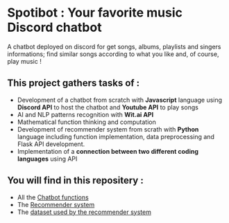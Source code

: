 # Spotibot : Your favorite music Discord chatbot

A chatbot deployed on discord for get songs, albums, playlists and singers informations; find similar songs according to what you like and, of course, play music !

## This project gathers tasks of :

- Development of a chatbot from scratch with **Javascript** language using **Discord API** to host the chatbot and **Youtube API** to play songs
- AI and NLP patterns recognition with **Wit.ai API**
- Mathematical function thinking and computation
- Development of recommender system from scrath with **Python** language including function implementation, data preprocessing and Flask API development.
- Implementation of a **connection between two different coding languages** using API

## You will find in this repositery :

- All the [Chatbot functions](https://github.com/thomastrg/Price_prediction_footballers/blob/main/rapport/Player_Value_Prediction.pdf)
- The [Recommender system](https://github.com/thomastrg/Price_prediction_footballers/tree/main/Modeling)
- The [dataset used by the recommender system](http://footballerprediction.herokuapp.com/players)
